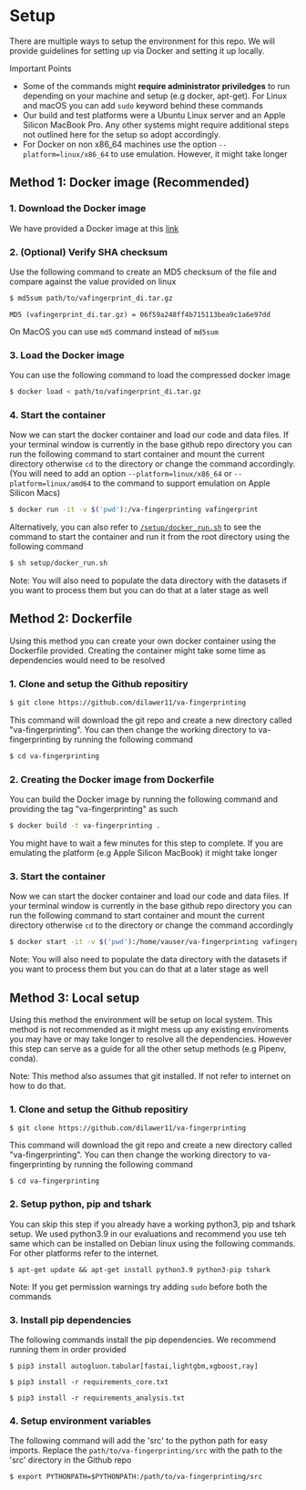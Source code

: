 # Setup

There are multiple ways to setup the environment for this repo. We will provide guidelines for setting up via Docker and setting it up locally.

Important Points
- Some of the commands might **require administrator priviledges** to run depending on your machine and setup (e.g docker, apt-get). For Linux and macOS you can add `sudo` keyword behind these commands
- Our build and test platforms were a Ubuntu Linux server and an Apple Silicon MacBook Pro. Any other systems might require additional steps not outlined here for the setup so adopt accordingly. 
- For Docker on non x86_64 machines use the option `--platform=linux/x86_64` to use emulation. However, it might take longer

## Method 1: Docker image (Recommended)

### 1. Download the Docker image


We have provided a Docker image at this [link](https://privacy-datahub.csc.ncsu.edu/vafingerprinting/vafingerprint_di.tar.gz)

### 2. (Optional) Verify SHA checksum

Use the following command to create an MD5 checksum of the file and compare against the value provided on linux

```sh
$ md5sum path/to/vafingerprint_di.tar.gz
```
`MD5 (vafingerprint_di.tar.gz) = 06f59a248ff4b715113bea9c1a6e97dd`

On MacOS you can use `md5` command instead of `md5sum`

### 3. Load the Docker image

You can use the following command to load the compressed docker image

```sh
$ docker load < path/to/vafingerprint_di.tar.gz
```

### 4. Start the container

Now we can start the docker container and load our code and data files. If your terminal window is currently in the base github repo directory you can run the following command to start container and mount the current directory otherwise `cd` to the directory or change the command accordingly. (You will need to add an option `--platform=linux/x86_64` or `--platform=linux/amd64` to the command to support emulation on Apple Silicon Macs)

```sh
$ docker run -it -v $('pwd'):/va-fingerprinting vafingerprint
```

Alternatively, you can also refer to [`/setup/docker_run.sh`](docker_run.sh) to see the command to start the container and run it from the root directory using the following command

```sh
$ sh setup/docker_run.sh
```

Note: You will also need to populate the data directory with the datasets if you want to process them but you can do that at a later stage as well


## Method 2: Dockerfile 

Using this method you can create your own docker container using the Dockerfile provided. Creating the container might take some time as dependencies would need to be resolved

### 1. Clone and setup the Github repositiry

```sh
$ git clone https://github.com/dilawer11/va-fingerprinting
```

This command will download the git repo and create a new directory called "va-fingerprinting". You can then change the working directory to va-fingerprinting by running the following command

```sh
$ cd va-fingerprinting
```

### 2. Creating the Docker image from Dockerfile

You can build the Docker image by running the following command and providing the tag "va-fingerprinting" as such

```sh
$ docker build -t va-fingerprinting .
```

You might have to wait a few minutes for this step to complete. If you are emulating the platform (e.g Apple Silicon MacBook) it might take longer

### 3. Start the container

Now we can start the docker container and load our code and data files. If your terminal window is currently in the base github repo directory you can run the following command to start container and mount the current directory otherwise `cd` to the directory or change the command accordingly

```sh
$ docker start -it -v $('pwd'):/home/vauser/va-fingerprinting vafingerprint
```

Note: You will also need to populate the data directory with the datasets if you want to process them but you can do that at a later stage as well

## Method 3: Local setup

Using this method the environment will be setup on local system. This method is not recommended as it might mess up any existing enviroments you may have or may take longer to resolve all the dependencies. However this step can serve as a guide for all the other setup methods (e.g Pipenv, conda).

Note: This method also assumes that git installed. If not refer to internet on how to do that.

### 1. Clone and setup the Github repositiry

```console
$ git clone https://github.com/dilawer11/va-fingerprinting
```

This command will download the git repo and create a new directory called "va-fingerprinting". You can then change the working directory to va-fingerprinting by running the following command

```console
$ cd va-fingerprinting
```

### 2. Setup python, pip and tshark

You can skip this step if you already have a working python3, pip and tshark setup. We used python3.9 in our evaluations and recommend you use teh same which can be installed on Debian linux using the following commands. For other platforms refer to the internet.

```console
$ apt-get update && apt-get install python3.9 python3-pip tshark
```

Note: If you get permission warnings try adding `sudo` before both the commands

### 3. Install pip dependencies

The following commands install the pip dependencies. We recommend running them in order provided

```console
$ pip3 install autogluon.tabular[fastai,lightgbm,xgboost,ray]

$ pip3 install -r requirements_core.txt

$ pip3 install -r requirements_analysis.txt
```

### 4. Setup environment variables

The following command will add the 'src' to the python path for easy imports. Replace the `path/to/va-fingerprinting/src` with the path to the 'src' directory in the Github repo

```console
$ export PYTHONPATH=$PYTHONPATH:/path/to/va-fingerprinting/src
```
